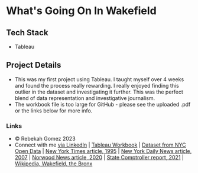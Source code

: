 # What's Going On In Wakefield

## Tech Stack

- Tableau

## Project Details

- This was my first project using Tableau. I taught myself over 4 weeks and found the process really rewarding. I really enjoyed finding this outlier in the dataset and investigating it further. This was the perfect blend of data representation and investigative journalism.
- The workbook file is too large for GitHub - please see the uploaded .pdf or the links below for more info.

### Links

- &copy; Rebekah Gomez 2023
- Connect with me [via LinkedIn](https://www.linkedin.com/in/rebekah-gomez/) | [Tableau Workbook](https://public.tableau.com/views/NoiseComplaintsNYC2017-2022/WakefieldDashboard?:language=en-US&:display_count=n&:origin=viz_share_link) | [Dataset from NYC Open Data](https://data.cityofnewyork.us/Social-Services/311-Service-Requests-from-2010-to-Present/erm2-nwe9) | [New York Times article, 1995](https://web.archive.org/web/20150526143458/https://www.nytimes.com/1995/08/13/nyregion/finding-every-noise-in-the-bronx-but-the-sound-of-silence.html) | [New York Daily News article, 2007](https://12ft.io/proxy?q=https%3A%2F%2Fwww.nydailynews.com%2F2007%2F12%2F11%2Fbronx-neighborhoods-make-loudest-list%2F) | [Norwood News article, 2020](https://www.norwoodnews.org/williamsbridge-noise-complaints-soar-as-police-monitor-house-parties-to-stop-covid-spread/) | [State Comptroller report, 2021](https://www.osc.state.ny.us/reports/osdc/recent-trends-and-impact-covid-19-bronx#:~:text=By%20the%20second%20quarter%20of,rate%20among%20all%20the%20boroughs) | [Wikipedia, Wakefield, the Bronx](https://en.wikipedia.org/wiki/Wakefield,_Bronx)
